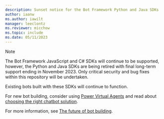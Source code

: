 ```yaml
---
description: Sunset notice for the Bot Framework Python and Java SDKs
author: iaanw
ms.author: iawilt
manager: leeclontz
ms.reviewer: micchow
ms.topic: include
ms.date: 05/11/2023
---
```


> [!NOTE]
> The Bot Framework JavaScript and C# SDKs will continue to be supported, however, the Python and Java SDKs are being retired with final long-term support ending in November 2023.
> Only critical security and bug fixes within this repository will be undertaken.
>   
> Existing bots built with these SDKs will continue to function.
>
> For new bot building, consider using [Power Virtual Agents](/power-virtual-agents) and read about [choosing the right chatbot solution](../bot-overview.md).
>   
> For more information, see [The future of bot building](https://powervirtualagents.microsoft.com/blog/the-future-of-bot-building/).
